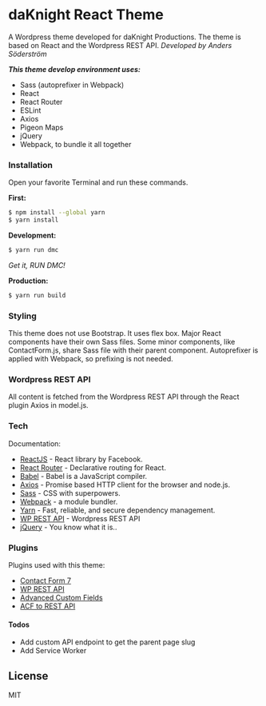 # daKnight React Theme

A Wordpress theme developed for daKnight Productions. The theme is based on React and the Wordpress REST API.
*Developed by Anders Söderström*

***This theme develop environment uses:***
* Sass (autoprefixer in Webpack)
* React
* React Router
* ESLint
* Axios
* Pigeon Maps
* jQuery
* Webpack, to bundle it all together

### Installation

Open your favorite Terminal and run these commands.

**First:**
```sh
$ npm install --global yarn
$ yarn install
```

**Development:**
```sh
$ yarn run dmc
```
*Get it, RUN DMC!*

**Production:**

```sh
$ yarn run build
```

### Styling
This theme does not use Bootstrap. It uses flex box. Major React components have their own Sass files. Some minor components, like ContactForm.js, share Sass file with their parent component. Autoprefixer is applied with Webpack, so prefixing is not needed. 

### Wordpress REST API
All content is fetched from the Wordpress REST API through the React plugin Axios in model.js. 

### Tech

Documentation:

* [ReactJS](https://facebook.github.io/react/) - React library by Facebook.
* [React Router](https://github.com/ReactTraining/react-router) - Declarative routing for React.
* [Babel](https://babeljs.io/) - Babel is a JavaScript compiler.
* [Axios](https://github.com/mzabriskie/axios) - Promise based HTTP client for the browser and node.js.
* [Sass](http://sass-lang.com/) - CSS with superpowers.
* [Webpack](https://webpack.github.io/) - a module bundler.
* [Yarn](https://yarnpkg.com/) - Fast, reliable, and secure dependency management.
* [WP REST API](http://v2.wp-api.org/) - Wordpress REST API
* [jQuery](https://jquery.com/) - You know what it is..

### Plugins

Plugins used with this theme:

* [Contact Form 7](http://contactform7.com/)
* [WP REST API](http://v2.wp-api.org/)
* [Advanced Custom Fields](https://www.advancedcustomfields.com/)
* [ACF to REST API](http://github.com/airesvsg/acf-to-rest-api)

#### Todos

* Add custom API endpoint to get the parent page slug
* Add Service Worker


License
----

MIT